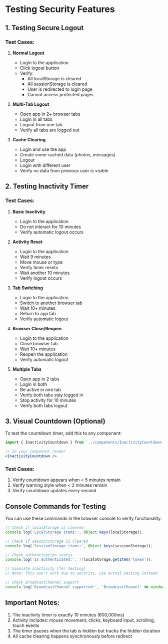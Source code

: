 # Testing Security Features

## 1. Testing Secure Logout

### Test Cases:
1. **Normal Logout**
   - Login to the application
   - Click logout button
   - Verify:
     - All localStorage is cleared
     - All sessionStorage is cleared
     - User is redirected to login page
     - Cannot access protected pages

2. **Multi-Tab Logout**
   - Open app in 2+ browser tabs
   - Login in all tabs
   - Logout from one tab
   - Verify all tabs are logged out

3. **Cache Clearing**
   - Login and use the app
   - Create some cached data (photos, messages)
   - Logout
   - Login with different user
   - Verify no data from previous user is visible

## 2. Testing Inactivity Timer

### Test Cases:
1. **Basic Inactivity**
   - Login to the application
   - Do not interact for 10 minutes
   - Verify automatic logout occurs

2. **Activity Reset**
   - Login to the application
   - Wait 9 minutes
   - Move mouse or type
   - Verify timer resets
   - Wait another 10 minutes
   - Verify logout occurs

3. **Tab Switching**
   - Login to the application
   - Switch to another browser tab
   - Wait 10+ minutes
   - Return to app tab
   - Verify automatic logout

4. **Browser Close/Reopen**
   - Login to the application
   - Close browser tab
   - Wait 10+ minutes
   - Reopen the application
   - Verify automatic logout

5. **Multiple Tabs**
   - Open app in 2 tabs
   - Login in both
   - Be active in one tab
   - Verify both tabs stay logged in
   - Stop activity for 10 minutes
   - Verify both tabs logout

## 3. Visual Countdown (Optional)

To test the countdown timer, add this to any component:
```jsx
import { InactivityCountdown } from '../components/InactivityCountdown';

// In your component render
<InactivityCountdown />
```

### Test Cases:
1. Verify countdown appears when < 5 minutes remain
2. Verify warning style when < 2 minutes remain
3. Verify countdown updates every second

## Console Commands for Testing

You can use these commands in the browser console to verify functionality:

```javascript
// Check if localStorage is cleared
console.log('LocalStorage items:', Object.keys(localStorage));

// Check if sessionStorage is cleared
console.log('SessionStorage items:', Object.keys(sessionStorage));

// Check authentication status
console.log('Is authenticated:', !!localStorage.getItem('token'));

// Simulate inactivity (for testing)
// Note: This won't work due to security, use actual waiting instead

// Check BroadcastChannel support
console.log('BroadcastChannel supported:', 'BroadcastChannel' in window);
```

## Important Notes:
1. The inactivity timer is exactly 10 minutes (600,000ms)
2. Activity includes: mouse movement, clicks, keyboard input, scrolling, touch events
3. The timer pauses when the tab is hidden but tracks the hidden duration
4. All cache clearing happens synchronously before redirect